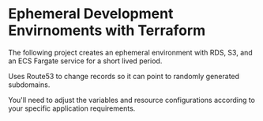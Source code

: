 # Ephemeral Development Envirnoments with Terraform

The following project creates an ephemeral environment with RDS, S3, and an ECS Fargate service for a short lived period. 

Uses Route53 to change records so it can point to randomly generated subdomains.

You'll need to adjust the variables and resource configurations according to your specific application requirements.